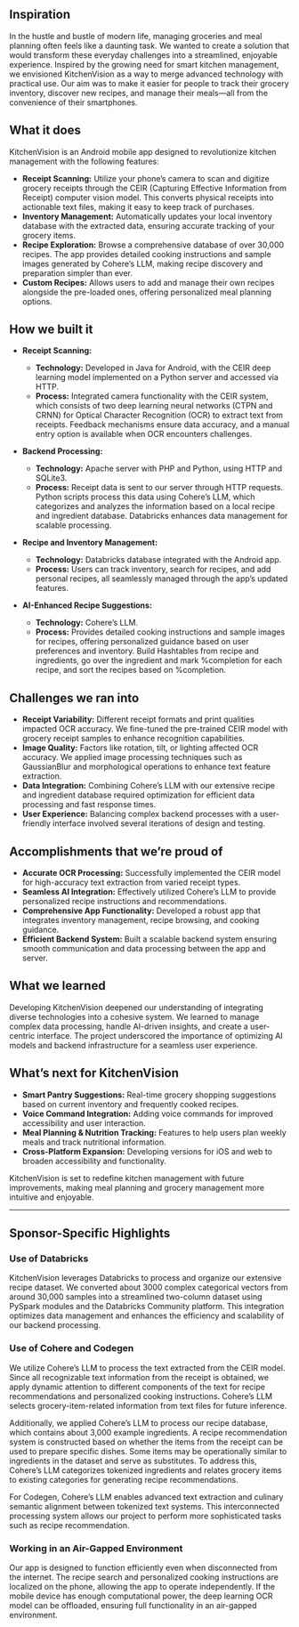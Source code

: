 ## Inspiration
In the hustle and bustle of modern life, managing groceries and meal planning often feels like a daunting task. We wanted to create a solution that would transform these everyday challenges into a streamlined, enjoyable experience. Inspired by the growing need for smart kitchen management, we envisioned KitchenVision as a way to merge advanced technology with practical use. Our aim was to make it easier for people to track their grocery inventory, discover new recipes, and manage their meals—all from the convenience of their smartphones.

## What it does
KitchenVision is an Android mobile app designed to revolutionize kitchen management with the following features:

- **Receipt Scanning:** Utilize your phone’s camera to scan and digitize grocery receipts through the CEIR (Capturing Effective Information from Receipt) computer vision model. This converts physical receipts into actionable text files, making it easy to keep track of purchases.
- **Inventory Management:** Automatically updates your local inventory database with the extracted data, ensuring accurate tracking of your grocery items.
- **Recipe Exploration:** Browse a comprehensive database of over 30,000 recipes. The app provides detailed cooking instructions and sample images generated by Cohere’s LLM, making recipe discovery and preparation simpler than ever.
- **Custom Recipes:** Allows users to add and manage their own recipes alongside the pre-loaded ones, offering personalized meal planning options.

## How we built it

- **Receipt Scanning:**
  - **Technology:** Developed in Java for Android, with the CEIR deep learning model implemented on a Python server and accessed via HTTP.
  - **Process:** Integrated camera functionality with the CEIR system, which consists of two deep learning neural networks (CTPN and CRNN) for Optical Character Recognition (OCR) to extract text from receipts. Feedback mechanisms ensure data accuracy, and a manual entry option is available when OCR encounters challenges.
  
- **Backend Processing:**
  - **Technology:** Apache server with PHP and Python, using HTTP and SQLite3.
  - **Process:** Receipt data is sent to our server through HTTP requests. Python scripts process this data using Cohere’s LLM, which categorizes and analyzes the information based on a local recipe and ingredient database. Databricks enhances data management for scalable processing.

- **Recipe and Inventory Management:**
  - **Technology:** Databricks database integrated with the Android app.
  - **Process:** Users can track inventory, search for recipes, and add personal recipes, all seamlessly managed through the app’s updated features.

- **AI-Enhanced Recipe Suggestions:**
  - **Technology:** Cohere’s LLM.
  - **Process:** Provides detailed cooking instructions and sample images for recipes, offering personalized guidance based on user preferences and inventory. Build Hashtables from recipe and ingredients, go over the ingredient and mark %completion for each recipe, and sort the recipes based on %completion.

## Challenges we ran into
- **Receipt Variability:** Different receipt formats and print qualities impacted OCR accuracy. We fine-tuned the pre-trained CEIR model with grocery receipt samples to enhance recognition capabilities.
- **Image Quality:** Factors like rotation, tilt, or lighting affected OCR accuracy. We applied image processing techniques such as GaussianBlur and morphological operations to enhance text feature extraction.
- **Data Integration:** Combining Cohere’s LLM with our extensive recipe and ingredient database required optimization for efficient data processing and fast response times.
- **User Experience:** Balancing complex backend processes with a user-friendly interface involved several iterations of design and testing.

## Accomplishments that we’re proud of
- **Accurate OCR Processing:** Successfully implemented the CEIR model for high-accuracy text extraction from varied receipt types.
- **Seamless AI Integration:** Effectively utilized Cohere’s LLM to provide personalized recipe instructions and recommendations.
- **Comprehensive App Functionality:** Developed a robust app that integrates inventory management, recipe browsing, and cooking guidance.
- **Efficient Backend System:** Built a scalable backend system ensuring smooth communication and data processing between the app and server.

## What we learned
Developing KitchenVision deepened our understanding of integrating diverse technologies into a cohesive system. We learned to manage complex data processing, handle AI-driven insights, and create a user-centric interface. The project underscored the importance of optimizing AI models and backend infrastructure for a seamless user experience.

## What’s next for KitchenVision
- **Smart Pantry Suggestions:** Real-time grocery shopping suggestions based on current inventory and frequently cooked recipes.
- **Voice Command Integration:** Adding voice commands for improved accessibility and user interaction.
- **Meal Planning & Nutrition Tracking:** Features to help users plan weekly meals and track nutritional information.
- **Cross-Platform Expansion:** Developing versions for iOS and web to broaden accessibility and functionality.

KitchenVision is set to redefine kitchen management with future improvements, making meal planning and grocery management more intuitive and enjoyable.

---

## Sponsor-Specific Highlights

### Use of Databricks
KitchenVision leverages Databricks to process and organize our extensive recipe dataset. We converted about 3000 complex categorical vectors from around 30,000 samples into a streamlined two-column dataset using PySpark modules and the Databricks Community platform. This integration optimizes data management and enhances the efficiency and scalability of our backend processing.

### Use of Cohere and Codegen
We utilize Cohere’s LLM to process the text extracted from the CEIR model. Since all recognizable text information from the receipt is obtained, we apply dynamic attention to different components of the text for recipe recommendations and personalized cooking instructions. Cohere’s LLM selects grocery-item-related information from text files for future inference.

Additionally, we applied Cohere’s LLM to process our recipe database, which contains about 3,000 example ingredients. A recipe recommendation system is constructed based on whether the items from the receipt can be used to prepare specific dishes. Some items may be operationally similar to ingredients in the dataset and serve as substitutes. To address this, Cohere’s LLM categorizes tokenized ingredients and relates grocery items to existing categories for generating recipe recommendations.

For Codegen, Cohere’s LLM enables advanced text extraction and culinary semantic alignment between tokenized text systems. This interconnected processing system allows our project to perform more sophisticated tasks such as recipe recommendation.

### Working in an Air-Gapped Environment
Our app is designed to function efficiently even when disconnected from the internet. The recipe search and personalized cooking instructions are localized on the phone, allowing the app to operate independently. If the mobile device has enough computational power, the deep learning OCR model can be offloaded, ensuring full functionality in an air-gapped environment.
